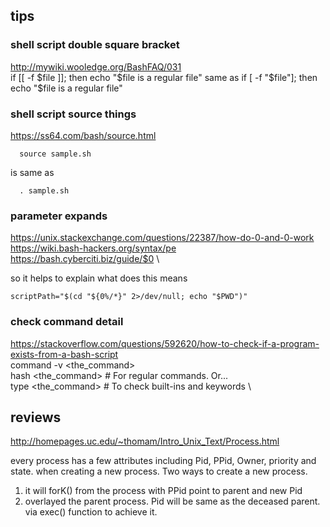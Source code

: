 ## tips
### shell script double square bracket
http://mywiki.wooledge.org/BashFAQ/031 \
if [[  -f $file  ]]; then echo "$file is a regular file"
same as
if [ -f "$file"]; then echo "$file is a regular file"
### shell script source things
https://ss64.com/bash/source.html
```
  source sample.sh
```
is same as
```
  . sample.sh
```
### parameter expands
https://unix.stackexchange.com/questions/22387/how-do-0-and-0-work \
https://wiki.bash-hackers.org/syntax/pe \
https://bash.cyberciti.biz/guide/$0 \

so it helps to explain what does this means
```
scriptPath="$(cd "${0%/*}" 2>/dev/null; echo "$PWD")"
```

### check command detail
https://stackoverflow.com/questions/592620/how-to-check-if-a-program-exists-from-a-bash-script \
command -v <the_command> \
hash <the_command> # For regular commands. Or... \
type <the_command> # To check built-ins and keywords \

## reviews
http://homepages.uc.edu/~thomam/Intro_Unix_Text/Process.html 

every process has a few attributes including Pid, PPid, Owner, priority and state. when creating a new process.
Two ways to create a new process. 
1. it will forK() from the process with PPid point to parent and new Pid 
2. overlayed the parent process. Pid will be same as the deceased parent. via exec() function to achieve it. 


